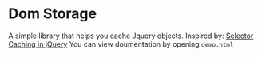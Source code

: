 # Dom Storage
 A simple library that helps you cache Jquery objects.
 Inspired by: [Selector Caching in jQuery](https://ttmm.io/tech/selector-caching-jquery/)
 You can view doumentation by opening ```demo.html```